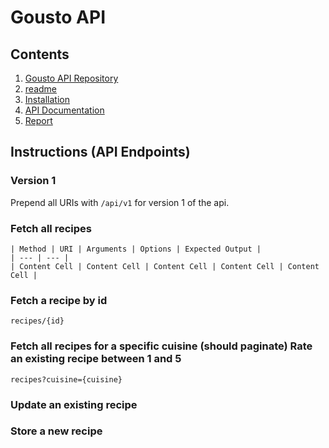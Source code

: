 # Gousto API

## Contents

1. [Gousto API Repository](https://github.com/mstnorris/GoustoAPI-Dev)
2. [readme](readme.md)
3. [Installation](installation.md)
4. [API Documentation](instructions.md)
5. [Report](report.md) 

## Instructions (API Endpoints)

### Version 1

Prepend all URIs with `/api/v1` for version 1 of the api.

### Fetch all recipes

    | Method | URI | Arguments | Options | Expected Output |
    | --- | --- |
    | Content Cell | Content Cell | Content Cell | Content Cell | Content Cell |

### Fetch a recipe by id

`recipes/{id}`

### Fetch all recipes for a specific cuisine (should paginate) Rate an existing recipe between 1 and 5

`recipes?cuisine={cuisine}`

### Update an existing recipe
### Store a new recipe